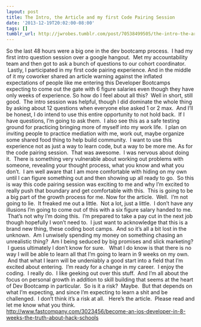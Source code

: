 ```yaml
---
layout: post
title: The Intro, the Article and my first Code Pairing Session
date: '2013-12-19T20:02:00-08:00'
tags: []
tumblr_url: http://jwrobes.tumblr.com/post/70538499505/the-intro-the-article-and-my-first-code-pairing
---
```

So the last 48 hours were a big one in the dev bootcamp process.  I had my first intro question session over a google hangout.  Met my accountability team and then got to ask a bunch of questions to our cohort coordinator.  Lastly, I participated in my first code pairing experience.
And in the middle of it my coworker shared an article warning against the inflated expectations of people like me entering this Developer Bootcamps expecting to come out the gate with 6 figure salaries even though they have only weeks of experience.
So how do I feel about all this?  Well in short, still good.  The intro session was helpful, though I did dominate the whole thing by asking about 12 questions when everyone else asked 1 or 2 max.  And I’ll be honest, I do intend to use this entire opportunity to not hold back.  If I have questions, I’m going to ask them.  I also see this as a safe testing ground for practicing bringing more of myself into my work life.  I plan on inviting people to practice mediation with me, work out, maybe organize some shared food thing to help build community.  I want to use this experience not as just a way to learn code, but a way to be more me.
As for the code pairing session.  That was awesome.  I was nervous about doing it.  There is something very vulnerable about working out problems with someone, revealing your thought process, what you know and what you don’t.  I am well aware that I am more comfortable with hiding on my own until I can figure something out and then showing up all ready to go.  So this is way this code pairing session was exciting to me and why I’m excited to really push that boundary and get comfortable with this.  This is going to be a big part of the growth process for me.
Now for the article.  Well.  I’m not going to lie.  It freaked me out a little.  Not a lot, just a little.  I don’t have any illusions I’m going to come out of this with a six figure salary handed to me.  That’s not why I’m doing this.  I’m prepared to take a pay cut in the next job though hopefully I won’t need to.  I just want to acknowledge that this is a brand new thing, these coding boot camps.  And so it’s all a bit lost in the unknown.  Am I unwisely spending my money on something chasing an unrealistic thing?  Am I being seduced by big promises and slick marketing?  I guess ultimately I don’t know for sure.  
What I do know is that there is no way I will be able to learn all that I’m going to learn in 9 weeks on my own.  And that what I learn will be undeniably a good start into a field that I’m excited about entering.  I’m ready for a change in my career.  I enjoy the coding.  I really do.  I like geeking out over this stuff.  And I’m all about the focus on personal growth in addition to skill building that seems at the heart of Dev Bootcamp in particular.  So is it a risk?  Maybe.  But that depends on what I’m expecting, and since I’m expecting to learn a shit and be challenged.  I don’t think it’s a risk at all.  
Here’s the article.  Please read and let me know what you think.
http://www.fastcompany.com/3023456/become-an-ios-developer-in-8-weeks-the-truth-about-hack-schools
